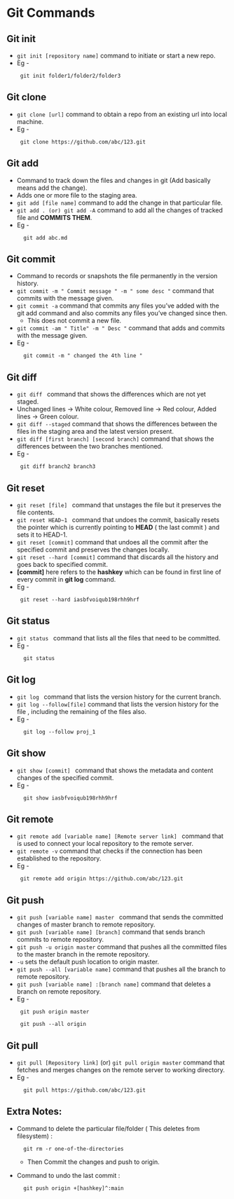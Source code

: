 Git Commands
=
Git init
-
  + ``` git init [repository name] ```  command to initiate or start a new repo.
  + Eg -   
     ``` 
      git init folder1/folder2/folder3 
     ```
 
Git clone
-
  + ``` git clone [url] ```  command to obtain a repo from an existing url into local machine.
  + Eg - 
    ``` 
     git clone https://github.com/abc/123.git 
    ```
   

Git add
-
  + Command to track down the files and changes in git (Add basically means add the change).
  + Adds one or more file to the staging area.
  + ``` git add [file name] ```  command to add the change in that particular file.
  + ``` git add . (or) git add -A ```  command to add all the changes of tracked file and **COMMITS THEM**.
  + Eg - 
    ```
      git add abc.md 
    ``` 

Git commit
-
  + Command to records or snapshots the file permanently in the version history.
  + ``` git commit -m " Commit message " -m " some desc " ```  command that commits with the message given.
  + ``` git commit -a ```  command that commits any files you’ve added with the git add command and also commits any files you’ve changed since then.
      + This does not commit a new file.
  + ``` git commit -am " Title" -m " Desc " ```  command that adds and commits with the message given.
  + Eg - 
    ```
      git commit -m " changed the 4th line " 
    ``` 
  
Git diff
-
  + ``` git diff  ```  command that shows the differences which are not yet staged.
  + Unchanged lines -> White colour, Removed line -> Red colour, Added lines -> Green colour. 
  + ``` git diff --staged ```  command that shows the differences between the files in the staging area and the latest version present.
  + ``` git diff [first branch] [second branch] ```  command that shows the differences between the two branches mentioned.
  + Eg - 
     ``` 
      git diff branch2 branch3 
     ``` 

Git reset
-
  + ``` git reset [file]  ```  command that unstages the file but it preserves the file contents.
  + ``` git reset HEAD~1  ```  command that undoes the commit, basically resets the pointer which is currently pointing to **HEAD** ( the last commit ) and sets it to HEAD-1. 
  + ``` git reset [commit] ```  command that undoes all the commit after the specified commit and preserves the changes locally.
  + ``` git reset --hard [commit] ```  command that discards all the history and goes back to specified  commit.
  + **[commit]** here refers to the **hashkey** which can be found in first line of every commit in **git log** command.
  + Eg - 
     ``` 
      git reset --hard iasbfvoiqub198rhh9hrf 
     ``` 

Git status
-
  + ``` git status  ```  command that lists all the files that need to be committed.
  + Eg - 
    ``` 
      git status 
    ``` 

Git log
-
  + ``` git log  ```  command that lists the version history for the current branch.
  + ``` git log --follow[file] ```  command that lists the version history for the file , including the remaining of the files also.
  + Eg - 
    ```
      git log --follow proj_1 
    ```

Git show
-
  + ``` git show [commit]  ```  command that shows the metadata and content changes of the specified commit.
  + Eg - 
    ``` 
      git show iasbfvoiqub198rhh9hrf 
    ``` 

Git remote
-
  + ``` git remote add [variable name] [Remote server link]  ```  command that is used to connect your local repository to the remote server.
  + ``` git remote -v ```  command that checks if the connection has been established to the repository.
  + Eg - 
     ``` 
      git remote add origin https://github.com/abc/123.git 
     ``` 

Git push
-
  + ``` git push [variable name] master  ```  command that sends the committed changes of master branch to remote repository.
  + ``` git push [variable name] [branch] ```  command that sends branch commits to remote repository.
  + ``` git push -u origin master ```  command that pushes all the committed files to the master branch in the remote repository.
  + ``` -u ``` sets the default push location to origin master.
  + ``` git push --all [variable name] ```  command that pushes all the branch to remote repository.
  + ``` git push [variable name] :[branch name] ```  command that deletes a branch on remote repository.
  + Eg - 
     ``` 
      git push origin master 
     ```
     ``` 
      git push --all origin 
      ```

Git pull
-
  + ``` git pull [Repository link] ``` (or) ``` git pull origin master ```  command that fetches and merges changes on the remote server to working directory.
  + Eg - 
    ``` 
      git pull https://github.com/abc/123.git 
    ``` 

Extra Notes:
-

+ Command to delete the particular file/folder ( This deletes from filesystem) :
    ```
      git rm -r one-of-the-directories 
    ```
    + Then Commit the changes and push to origin.

+ Command to undo the last commit :
    ```
      git push origin +[hashkey]^:main
    ```
    






  
 
